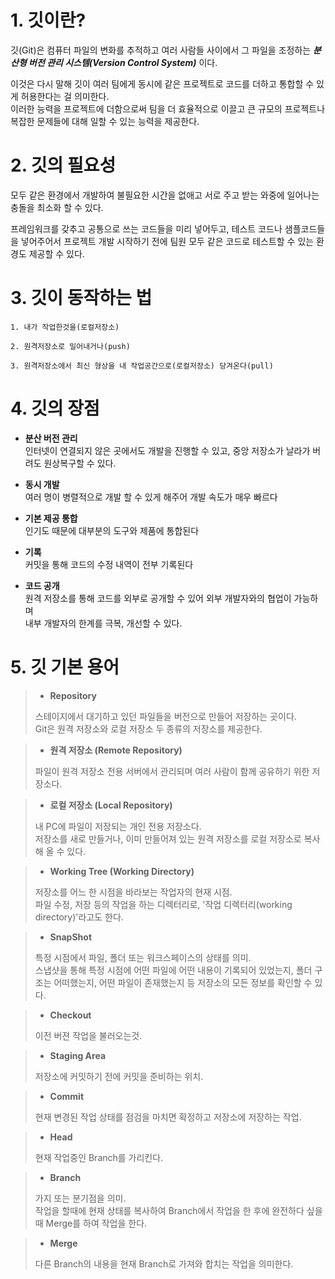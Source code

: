 # 1. 깃이란?
깃(Git)은 컴퓨터 파일의 변화를 추적하고 여러 사람들 사이에서 그 파일을 조정하는 **_분산형 버전 관리 시스템(Version Control System)_** 이다.

이것은 다시 말해 깃이 여러 팀에게 동시에 같은 프로젝트로 코드를 더하고 통합할 수 있게 허용한다는 걸 의미한다.   
이러한 능력을 프로젝트에 더함으로써 팀을 더 효율적으로 이끌고 큰 규모의 프로젝트나 복잡한 문제들에 대해 일할 수 있는 능력을 제공한다.

# 2. 깃의 필요성
모두 같은 환경에서 개발하여 불필요한 시간을 없애고 서로 주고 받는 와중에 일어나는 충돌을 최소화 할 수 있다.   

프레임워크를 갖추고 공통으로 쓰는 코드들을 미리 넣어두고, 테스트 코드나 샘플코드들을 넣어주어서 프로젝트 개발 시작하기 전에 팀원 모두 같은 코드로 테스트할 수 있는 환경도 제공할 수 있다.

# 3. 깃이 동작하는 법
    1. 내가 작업한것을(로컬저장소)   
    
    2. 원격저장소로 밀어내거나(push)   
    
    3. 원격저장소에서 최신 형상을 내 작업공간으로(로컬저장소) 당겨온다(pull)

# 4. 깃의 장점

- **분산 버전 관리**   
인터넷이 연결되지 않은 곳에서도 개발을 진행할 수 있고, 중앙 저장소가 날라가 버려도 원상복구할 수 있다.

- **동시 개발**   
여러 명이 병렬적으로 개발 할 수 있게 해주어 개발 속도가 매우 빠르다

- **기본 제공 통합**   
인기도 때문에 대부분의 도구와 제품에 통합된다

- **기록**   
커밋을 통해 코드의 수정 내역이 전부 기록된다

- **코드 공개**   
원격 저장소를 통해 코드를 외부로 공개할 수 있어 외부 개발자와의 협업이 가능하며   
내부 개발자의 한계를 극복, 개선할 수 있다.

# 5. 깃 기본 용어
> - **Repository**
>
>스테이지에서 대기하고 있던 파일들을 버전으로 만들어 저장하는 곳이다.   
Git은 원격 저장소와 로컬 저장소 두 종류의 저장소를 제공한다.   

> - **원격 저장소 (Remote Repository)**
>
>파일이 원격 저장소 전용 서버에서 관리되며 여러 사람이 함께 공유하기 위한 저장소다.   

> - **로컬 저장소 (Local Repository)**
>
>내 PC에 파일이 저장되는 개인 전용 저장소다.   
저장소를 새로 만들거나, 이미 만들어져 있는 원격 저장소를 로컬 저장소로 복사해 올 수 있다.   

> - **Working Tree (Working Directory)**
>
>저장소를 어느 한 시점을 바라보는 작업자의 현재 시점.   
파일 수정, 저장 등의 작업을 하는 디렉터리로, '작업 디렉터리(working directory)'라고도 한다.   

> - **SnapShot**
>
>특정 시점에서 파일, 폴더 또는 워크스페이스의 상태를 의미.   
스냅샷을 통해 특정 시점에 어떤 파일에 어떤 내용이 기록되어 있었는지, 폴더 구조는 어떠했는지, 어떤 파일이 존재했는지 등 저장소의 모든 정보를 확인할 수 있다.   

> - **Checkout**
> 
>이전 버젼 작업을 불러오는것.   

> - **Staging Area**
>
>저장소에 커밋하기 전에 커밋을 준비하는 위치.   

> - **Commit**
>
>현재 변경된 작업 상태를 점검을 마치면 확정하고 저장소에 저장하는 작업.   

> - **Head**
>
>현재 작업중인 Branch를 가리킨다.   

> - **Branch**
>
>가지 또는 분기점을 의미.   
작업을 할때에 현재 상태를 복사하여 Branch에서 작업을 한 후에 완전하다 싶을 때 Merge를 하여 작업을 한다.   

> - **Merge**
>
>다른 Branch의 내용을 현재 Branch로 가져와 합치는 작업을 의미한다.   

